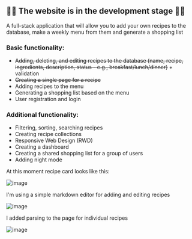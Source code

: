 ## 🚧🔧 The website is in the development stage 🔧🚧
A full-stack application that will allow you to add your own recipes to the database, make a weekly menu from them and generate a shopping list


### Basic functionality: 
- ~~Adding, deleting, and editing recipes to the database (name, recipe, ingredients, description, status - e.g., breakfast/lunch/dinner)~~ + validation
- ~~Creating a single page for a recipe~~
- Adding recipes to the menu
- Generating a shopping list based on the menu
- User registration and login

### Additional functionality:
- Filtering, sorting, searching recipes
- Creating recipe collections
- Responsive Web Design (RWD)
- Creating a dashboard
- Creating a shared shopping list for a group of users
- Adding night mode

At this moment recipe card looks like this:

![image](https://github.com/weomweom/recipe-manager/assets/95056603/10165b5e-f18d-4be8-9249-451b4e130ef2)

I'm using a simple markdown editor for adding and editing recipes

![image](https://github.com/weomweom/recipe-manager/assets/95056603/80c89e01-0910-44c7-8a5b-c3cab2bc14ff)

I added parsing to the page for individual recipes

![image](https://github.com/weomweom/recipe-manager/assets/95056603/1e827567-bee0-4010-ad8d-f2c81e2a9469)
